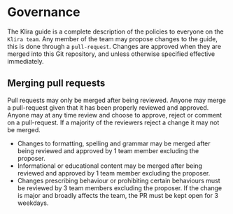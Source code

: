 # Governance

The Klira guide is a complete description of the policies to everyone
on the `Klira team`. Any member of the team may propose changes to the
guide, this is done through a `pull-request`. Changes are approved
when they are merged into this Git repository, and unless otherwise
specified effective immediately.

## Merging pull requests

Pull requests may only be merged after being reviewed. Anyone may
merge a pull-request given that it has been properly reviewed and
approved. Anyone may at any time review and choose to approve, reject
or comment on a pull-request. If a majority of the reviewers
reject a change it may not be merged.

- Changes to formatting, spelling and grammar may be merged after
  being reviewed and approved by 1 team member excluding the proposer.
- Informational or educational content may be merged after being
  reviewed and approved by 1 team member excluding the proposer.
- Changes prescribing behaviour or prohibiting certain behaviours must
  be reviewed by 3 team members excluding the proposer. If the change
  is major and broadly affects the team, the PR must be kept open for
  3 weekdays.
